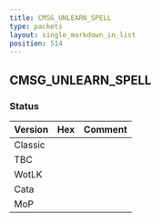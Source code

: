 ```yaml
---
title: CMSG_UNLEARN_SPELL
type: packets
layout: single_markdown_in_list
position: 514
---
```


## CMSG_UNLEARN_SPELL

### Status

Version | Hex | Comment
---------- | ---------- | ---------- 
Classic |  |  
TBC |  |  
WotLK |  |  
Cata |  |  
MoP |  |  